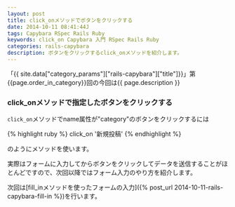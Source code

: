 ```yaml
---
layout: post
title: click_onメソッドでボタンをクリックする
date: 2014-10-11 08:41:44J
tags: Capybara RSpec Rails Ruby
keywords: click_on Capybara 入門 RSpec Rails Ruby
categories: rails-capybara
description: ボタンをクリックするclick_onメソッドを紹介します。
---
```


「{{ site.data["category_params"]["rails-capybara"]["title"]}}」第{{page.order_in_category}}回の今回は{{ page.description }}

### click_onメソッドで指定したボタンをクリックする

`click_on`メソッドでname属性が"category"のボタンをクリックするには

{% highlight ruby %}
click_on '新規投稿'
{% endhighlight %}

のようにメソッドを使います。

実際はフォームに入力してからボタンをクリックしてデータを送信することがほとんどですので、次回以降ではフォーム入力のやり方を紹介します。

次回は[fill_inメソッドを使ったフォームの入力]({% post_url 2014-10-11-rails-capybara-fill-in %})を行います。
